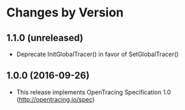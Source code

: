 Changes by Version
==================

1.1.0 (unreleased)
-------------------

- Deprecate InitGlobalTracer() in favor of SetGlobalTracer()


1.0.0 (2016-09-26)
-------------------

- This release implements OpenTracing Specification 1.0 (http://opentracing.io/spec)

